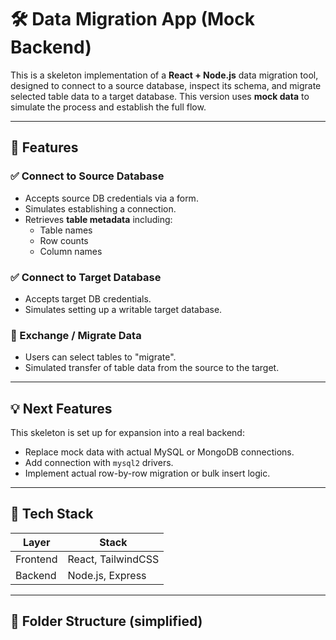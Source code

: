 # 🛠️ Data Migration App (Mock Backend)

This is a skeleton implementation of a **React + Node.js** data migration tool, designed to connect to a source database, inspect its schema, and migrate selected table data to a target database. This version uses **mock data** to simulate the process and establish the full flow.

---

## 🚀 Features

### ✅ Connect to Source Database

- Accepts source DB credentials via a form.
- Simulates establishing a connection.
- Retrieves **table metadata** including:
  - Table names
  - Row counts
  - Column names

### ✅ Connect to Target Database

- Accepts target DB credentials.
- Simulates setting up a writable target database.

### 🔁 Exchange / Migrate Data

- Users can select tables to "migrate".
- Simulated transfer of table data from the source to the target.

---

## 💡 Next Features

This skeleton is set up for expansion into a real backend:

- Replace mock data with actual MySQL or MongoDB connections.
- Add connection with `mysql2` drivers.
- Implement actual row-by-row migration or bulk insert logic.

---

## 🧱 Tech Stack

| Layer    | Stack              |
| -------- | ------------------ |
| Frontend | React, TailwindCSS |
| Backend  | Node.js, Express   |

---

## 📁 Folder Structure (simplified)
